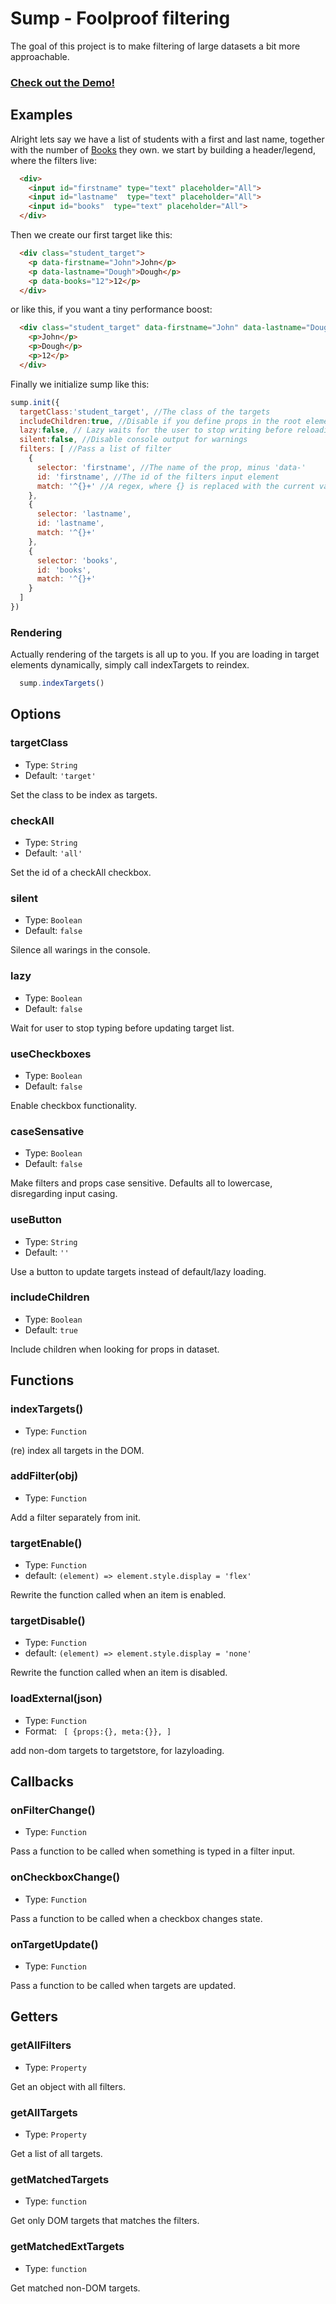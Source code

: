 # Sump - Foolproof filtering
The goal of this project is to make filtering of large datasets a bit more approachable.

### [Check out the Demo!](https://hanzketup.github.io/sump/)

## Examples

  Alright lets say we have a list of students with a first and last name, together with the number of [Books](https://www.youtube.com/watch?v=7C5zM8CnZF0) they own.
  we start by building a header/legend, where the filters live:

```html
  <div>
    <input id="firstname" type="text" placeholder="All">
    <input id="lastname"  type="text" placeholder="All">
    <input id="books"  type="text" placeholder="All">
  </div>
```
Then we create our first target like this:
```html
  <div class="student_target">
    <p data-firstname="John">John</p>
    <p data-lastname="Dough">Dough</p>
    <p data-books="12">12</p>
  </div>
```
or like this, if you want a tiny performance boost:
```html
  <div class="student_target" data-firstname="John" data-lastname="Dough" data-books="12">
    <p>John</p>
    <p>Dough</p>
    <p>12</p>
  </div>
```
Finally we initialize sump like this:
```javascript
sump.init({
  targetClass:'student_target', //The class of the targets
  includeChildren:true, //Disable if you define props in the root element
  lazy:false, // Lazy waits for the user to stop writing before reloading
  silent:false, //Disable console output for warnings
  filters: [ //Pass a list of filter
    {
      selector: 'firstname', //The name of the prop, minus 'data-'
      id: 'firstname', //The id of the filters input element
      match: '^{}+' //A regex, where {} is replaced with the current value (optional)
    },
    {
      selector: 'lastname',
      id: 'lastname',
      match: '^{}+'
    },
    {
      selector: 'books',
      id: 'books',
      match: '^{}+'
    }
  ]
})
```
### Rendering
Actually rendering of the targets is all up to you. If you are loading in target elements dynamically, simply call indexTargets to reindex.
```javascript
  sump.indexTargets()
```

## Options

### targetClass
- Type: `String`
- Default: `'target'`

Set the class to be index as targets.

### checkAll
- Type: `String`
- Default: `'all'`

Set the id of a checkAll checkbox.

### silent
- Type: `Boolean`
- Default: `false`

Silence all warings in the console.

### lazy
- Type: `Boolean`
- Default: `false`

Wait for user to stop typing before updating target list.

### useCheckboxes
- Type: `Boolean`
- Default: `false`

Enable checkbox functionality.

### caseSensative
- Type: `Boolean`
- Default: `false`

Make filters and props case sensitive. Defaults all to lowercase, disregarding input casing.

### useButton
- Type: `String`
- Default: `''`

Use a button to update targets instead of default/lazy loading.

### includeChildren
- Type: `Boolean`
- Default: `true`

Include children when looking for props in dataset.


## Functions

### indexTargets()
- Type: `Function`

(re) index all targets in the DOM.

### addFilter(obj)
- Type: `Function`

Add a filter separately from init.

### targetEnable()
- Type: `Function`
- default: `(element) => element.style.display = 'flex'`

Rewrite the function called when an item is enabled.

### targetDisable()
- Type: `Function`
- default: `(element) => element.style.display = 'none'`

Rewrite the function called when an item is disabled.

### loadExternal(json)
- Type: `Function`
- Format: ` [ {props:{}, meta:{}}, ]`

add non-dom targets to targetstore, for lazyloading.


## Callbacks

### onFilterChange()
- Type: `Function`

Pass a function to be called when something is typed in a filter input.

### onCheckboxChange()
- Type: `Function`

Pass a function to be called when a checkbox changes state.

### onTargetUpdate()
- Type: `Function`

Pass a function to be called when targets are updated.


## Getters

### getAllFilters
- Type: `Property`

Get an object with all filters.

### getAllTargets
- Type: `Property`

Get a list of all targets.

### getMatchedTargets
- Type: `function`

Get only DOM targets that matches the filters.

### getMatchedExtTargets
- Type: `function`

Get matched non-DOM targets.
